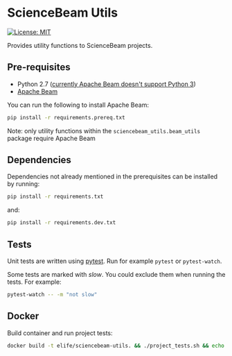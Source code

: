 # ScienceBeam Utils

[![License: MIT](https://img.shields.io/badge/License-MIT-yellow.svg)](LICENSE)

Provides utility functions to ScienceBeam projects.

## Pre-requisites

- Python 2.7 ([currently Apache Beam doesn't support Python 3](https://issues.apache.org/jira/browse/BEAM-1373))
- [Apache Beam](https://beam.apache.org/)

You can run the following to install Apache Beam:

```bash
pip install -r requirements.prereq.txt
```

Note: only utility functions within the `sciencebeam_utils.beam_utils` package require Apache Beam

## Dependencies

Dependencies not already mentioned in the prerequisites can be installed by running:

```bash
pip install -r requirements.txt
```

and:

```bash
pip install -r requirements.dev.txt
```

## Tests

Unit tests are written using [pytest](https://docs.pytest.org/). Run for example `pytest` or `pytest-watch`.

Some tests are marked with *slow*. You could exclude them when running the tests. For example:

```bash
pytest-watch -- -m "not slow"
```

## Docker

Build container and run project tests:

```bash
docker build -t elife/sciencebeam-utils. && ./project_tests.sh && echo "exit code: $?"
```
